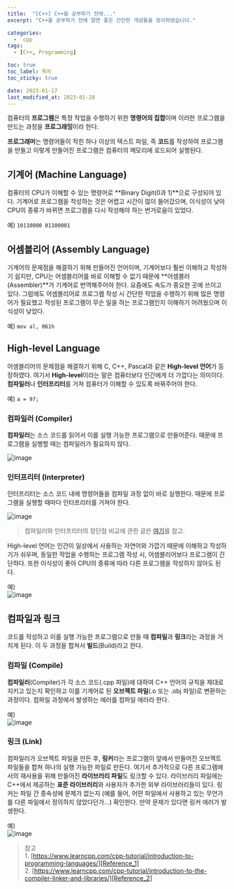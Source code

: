 ```yaml
---
title:  "[C++] C++을 공부하기 전에..." 
excerpt: "C++을 공부하기 전에 알면 좋은 간단한 개념들을 정리하였습니다."

categories:
  -  cpp
tags:
  - [C++, Programming]

toc: true
toc_label: 목차
toc_sticky: true

date: 2023-01-17
last_modified_at: 2023-01-28
---
```


컴퓨터의 **프로그램**은 특정 작업을 수행하기 위한 **명령어의 집합**이며 이러한 프로그램을 만드는 과정을 **프로그래밍**이라 한다.  

**프로그래머**는 명령어들이 적힌 하나 이상의 텍스트 파일, 즉 **코드**를 작성하여 프로그램을 만들고 이렇게 만들어진 프로그램은 컴퓨터의 메모리에 로드되어 실행된다.

## 기계어 (Machine Language)
컴퓨터의 CPU가 이해할 수 있는 명령어로 **Binary Digit(0과 1)**으로 구성되어 있다. 기계어로 프로그램을 작성하는 것은 어렵고 시간이 많이 들어갔으며, 이식성이 낮아 CPU의 종류가 바뀌면 프로그램을 다시 작성해야 하는 번거로움이 있었다.

예) ```10110000 01100001```

## 어셈블리어 (Assembly Language)
기계어의 문제점을 해결하기 위해 만들어진 언어이며, 기계어보다 훨씬 이해하고 작성하기 쉽지만, CPU는 어셈블리어를 바로 이해할 수 없기 때문에 **어셈블러(Assembler)**가 기계어로 번역해주어야 한다. 요즘에도 속도가 중요한 곳에 쓰이고 있다. 그럼에도 어셈블리어로 프로그램 작성 시 간단한 작업을 수행하기 위해 많은 명령어가 필요했고 작성된 프로그램이 무슨 일을 하는 프로그램인지 이해하기 어려웠으며 이식성이 낮았다.

예) ```mov al, 061h```

## High-level Language
어셈블리어의 문제점을 해결하기 위해 C, C++, Pascal과 같은 **High-level 언어**가 등장하였다. 여기서 **High-level**이라는 말은 컴퓨터보다 인간에게 더 가깝다는 의미이다. **컴파일러**나 **인터프리터**를 거쳐 컴퓨터가 이해할 수 있도록 바꿔주어야 한다.

예) ```a = 97;```

### 컴파일러 (Compiler)
**컴파일러**는 소스 코드를 읽어서 이를 실행 가능한 프로그램으로 만들어준다. 때문에 프로그램을 실행할 때는 컴파일러가 필요하지 않다.  

![image](https://www.learncpp.com/images/CppTutorial/Chapter0/Compiling-min.png?ezimgfmt=rs:521x161/rscb2/ng:webp/ngcb2)

### 인터프리터 (Interpreter)
인터프리터는 소스 코드 내에 명령어들을 컴파일 과정 없이 바로 실행한다. 때문에 프로그램을 실행할 때마다 인터프리터를 거쳐야 한다.  

![image](https://www.learncpp.com/images/CppTutorial/Chapter0/Interpreting-min.png?ezimgfmt=rs:721x61/rscb2/ng:webp/ngcb2)

> 컴파일러와 인터프리터의 장단점 비교에 관한 글은 [여기](https://stackoverflow.com/questions/38491212/difference-between-compiled-and-interpreted-languages)를 참고.  

High-level 언어는 인간이 일상에서 사용하는 자연어와 가깝기 때문에 이해하고 작성하기가 쉬우며, 동일한 작업을 수행하는 프로그램 작성 시, 어셈블리어보다 프로그램이 간단하다. 또한 이식성이 좋아 CPU의 종류에 따라 다른 프로그램을 작성하지 않아도 된다.  

예)  
![image](https://www.learncpp.com/images/CppTutorial/Chapter0/Portability-min.png?ezimgfmt=rs:481x261/rscb2/ng:webp/ngcb2)

## 컴파일과 링크
코드를 작성하고 이를 실행 가능한 프로그램으로 만들 때 **컴파일**과 **링크**라는 과정을 거치게 된다. 이 두 과정을 합쳐서 **빌드**(Build)라고 한다.

### 컴파일 (Compile)
**컴파일러**(Compiler)가 각 소스 코드(.cpp 파일)에 대하여 C++ 언어의 규칙을 제대로 지키고 있는지 확인하고 이를 기계어로 된 **오브젝트 파일**(.o 또는 .obj 파일)로 변환하는 과정이다. 컴파일 과정에서 발생하는 에러를 컴파일 에러라 한다.

예)  
![image](https://www.learncpp.com/images/CppTutorial/Chapter0/CompileSource-min.png?ezimgfmt=rs:421x161/rscb2/ng:webp/ngcb2)

### 링크 (Link)
컴파일러가 오브젝트 파일을 만든 후, **링커**라는 프로그램이 앞에서 만들어진 오브젝트 파일들을 합쳐 하나의 실행 가능한 파일로 만든다. 여기서 추가적으로 다른 프로그램에서의 재사용을 위해 만들어진 **라이브러리 파일**도 링크할 수 있다. 라이브러리 파일에는 C++에서 제공하는 **표준 라이브러리**와 사용자가 추가한 외부 라이브러리들이 있다. 링커는 파일 간 종속성에 문제가 없는지 (예를 들어, 어떤 파일에서 사용하고 있는 무언가를 다른 파일에서 정의하지 않았다던가...) 확인한다. 만약 문제가 있다면 링커 에러가 발생한다.  

예)  
![image](https://www.learncpp.com/images/CppTutorial/Chapter0/LinkingObjects-min.png?ezimgfmt=rs:441x271/rscb2/ng:webp/ngcb2)

> 참고  
    1. [https://www.learncpp.com/cpp-tutorial/introduction-to-programming-languages/][Reference_1]  
    2. [https://www.learncpp.com/cpp-tutorial/introduction-to-the-compiler-linker-and-libraries/][Reference_2] 

[Reference_1]: https://www.learncpp.com/cpp-tutorial/introduction-to-programming-languages
[Reference_2]: https://www.learncpp.com/cpp-tutorial/introduction-to-the-compiler-linker-and-libraries/
